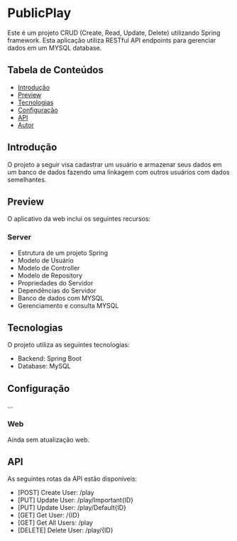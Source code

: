 # PublicPlay

Este é um projeto CRUD (Create, Read, Update, Delete) utilizando Spring framework.
Esta aplicação utiliza RESTful API endpoints para gerenciar dados em um MYSQL database.

## Tabela de Conteúdos
- [Introdução](#Introdução)
- [Preview](#Preview)
- [Tecnologias](#Tecnologias)
- [Configuração](#Configuração)
- [API](#api-routes)
- [Autor](#author)

## Introdução
O projeto a seguir visa cadastrar um usuário e armazenar seus dados
em um banco de dados fazendo uma linkagem com outros usuários com dados semelhantes.

## Preview
O aplicativo da web inclui os seguintes recursos:

### Server
- Estrutura de um projeto Spring
- Modelo de Usuário
- Modelo de Controller
- Modelo de Repository
- Propriedades do Servidor
- Dependências do Servidor
- Banco de dados com MYSQL
- Gerenciamento e consulta MYSQL

## Tecnologias
O projeto utiliza as seguintes tecnologias:

- Backend: Spring Boot
- Database: MySQL

## Configuração
...

### Web
Ainda sem atualização web.

## API
As seguintes rotas da API estão disponíveis:

- [POST] Create User: /play
- [PUT] Update User: /play/Important{ID}
- [PUT] Update User: /play/Default{ID}
- [GET] Get User: /{ID}
- [GET] Get All Users: /play
- [DELETE] Delete User: /play/{ID}
